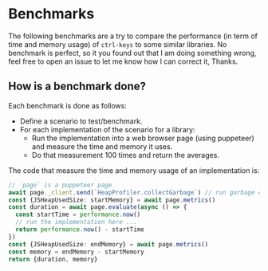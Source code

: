 # Benchmarks

The following benchmarks are a try to compare the performance (in term of time and memory usage) of `ctrl-keys` to some similar libraries. No benchmark is perfect, so it you found out that I am doing something wrong, feel free to open an issue to let me know how I can correct it, Thanks.

## How is a benchmark done?

Each benchmark is done as follows:

- Define a scenario to test/benchmark.
- For each implementation of the scenario for a library:
  - Run the implementation into a web browser page (using puppeteer) and measure the time and memory it uses.
  - Do that measurement 100 times and return the averages.

The code that measure the time and memory usage of an implementation is:

```ts
// `page` is a puppeteer page
await page._client.send(`HeapProfiler.collectGarbage`) // run garbage collection to free up memory
const {JSHeapUsedSize: startMemory} = await page.metrics()
const duration = await page.evaluate(async () => {
  const startTime = performance.now()
  // run the implementation here ...
  return performance.now() - startTime
})
const {JSHeapUsedSize: endMemory} = await page.metrics()
const memory = endMemory - startMemory
return {duration, memory}
```
